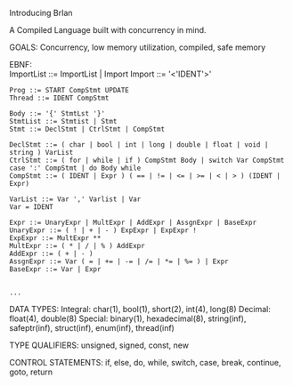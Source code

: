 Introducing BrIan

A Compiled Language built with concurrency in mind.

GOALS:
    Concurrency, low memory utilization, compiled, safe memory

EBNF:  
    ImportList ::= ImportList | Import
    Import ::= '<'IDENT'>'

	Prog ::= START CompStmt UPDATE 
	Thread ::= IDENT CompStmt

	Body ::= '{' StmtLst '}'
	StmtList ::= Stmtist | Stmt
	Stmt ::= DeclStmt | CtrlStmt | CompStmt
	
	DeclStmt ::= ( char | bool | int | long | double | float | void | string ) VarList
	CtrlStmt ::= ( for | while | if ) CompStmt Body | switch Var CompStmt case ':' CompStmt | do Body while 
	CompStmt ::= ( IDENT | Expr ) ( == | != | <= | >= | < | > ) (IDENT | Expr)
	 
	VarList ::= Var ',' Varlist | Var 
	Var = IDENT 

	Expr ::= UnaryExpr | MultExpr | AddExpr | AssgnExpr | BaseExpr
	UnaryExpr ::= ( ! | + | - ) ExpExpr | ExpExpr ! 
    ExpExpr ::= MultExpr ** 
	MultExpr ::= ( * | / | % ) AddExpr 
	AddExpr ::= ( + | - )
	AssgnExpr ::= Var ( = | += | -= | /= | *= | %= ) | Expr
    BaseExpr ::= Var | Expr


	...	

DATA TYPES:
    Integral:
        char(1), bool(1), short(2), int(4), long(8)
    Decimal:
        float(4), double(8)
    Special:
        binary(1), hexadecimal(8), string(inf), safeptr(inf), struct(inf), enum(inf), thread(inf)

TYPE QUALIFIERS:
    unsigned, signed, const, new

CONTROL STATEMENTS:
    if, else, do, while, switch, case, break, continue, goto, return


